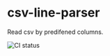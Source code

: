 # csv-line-parser

Read csv by predifened columns.  

![CI status](https://github.com/mishio-n/csv-line-parser/actions/workflows/test.yml/badge.svg)